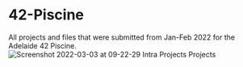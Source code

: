 # 42-Piscine
All projects and files that were submitted from Jan-Feb 2022 for the Adelaide 42 Piscine. 
![Screenshot 2022-03-03 at 09-22-29 Intra Projects Projects](https://user-images.githubusercontent.com/97709643/156463345-677dd5e5-9942-4673-832e-654b79bb5bcd.png)

